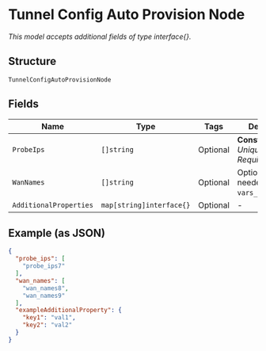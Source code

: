 
# Tunnel Config Auto Provision Node

*This model accepts additional fields of type interface{}.*

## Structure

`TunnelConfigAutoProvisionNode`

## Fields

| Name | Type | Tags | Description |
|  --- | --- | --- | --- |
| `ProbeIps` | `[]string` | Optional | **Constraints**: *Unique Items Required* |
| `WanNames` | `[]string` | Optional | Optional, only needed if `vars_only`==`false` |
| `AdditionalProperties` | `map[string]interface{}` | Optional | - |

## Example (as JSON)

```json
{
  "probe_ips": [
    "probe_ips7"
  ],
  "wan_names": [
    "wan_names8",
    "wan_names9"
  ],
  "exampleAdditionalProperty": {
    "key1": "val1",
    "key2": "val2"
  }
}
```

